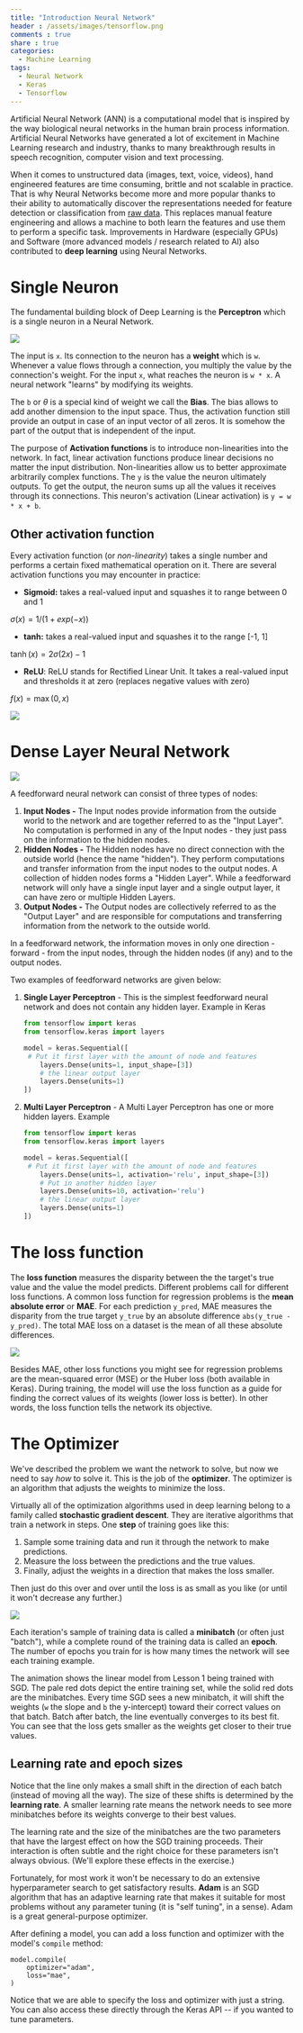```yaml
---
title: "Introduction Neural Network"
header : /assets/images/tensorflow.png
comments : true
share : true
categories:
  - Machine Learning
tags:
  - Neural Network
  - Keras
  - Tensorflow
---
```


Artificial Neural Network (ANN) is a computational model that is inspired by the way biological neural networks in the human brain process information. Artificial Neural Networks have generated a lot of excitement in Machine Learning research and industry, thanks to many breakthrough results in speech recognition, computer vision and text processing. 

When it comes to unstructured data (images, text, voice, videos), hand engineered features are time consuming, brittle and not scalable in practice. That is why Neural Networks become more and more popular thanks to their ability to automatically discover the representations needed for feature detection or classification from <u>raw data</u>. This replaces manual feature engineering and allows a machine to both learn the features and use them to perform a specific task. Improvements in Hardware (especially GPUs) and Software (more advanced models / research related to AI) also contributed to **deep learning** using Neural Networks.

# Single Neuron

The fundamental building block of Deep Learning is the **Perceptron** which is a single neuron in a Neural Network.

![](https://i.imgur.com/mfOlDR6.png)

The input is `x`. Its connection to the neuron has a **weight** which is `w`. Whenever a value flows through a connection, you multiply the value by the connection's weight. For the input `x`, what reaches the neuron is `w * x`. A neural network "learns" by modifying its weights.

The `b` or $\theta$ is a special kind of weight we call the **Bias**. The bias allows to add another dimension to the input space. Thus, the activation function still provide an output in case of an input vector of all zeros. It is somehow the part of the output that is independent of the input.

The purpose of **Activation functions** is to introduce non-linearities into the network. In fact, linear activation functions produce linear decisions no matter the input distribution. Non-linearities allow us to better approximate arbitrarily complex functions. The `y` is the value the neuron ultimately outputs. To get the output, the neuron sums up all the values it receives through its connections. This neuron's activation (Linear activation) is `y = w * x + b`.

 ## Other activation function

Every activation function (or *non-linearity*) takes a single number and performs a certain fixed mathematical operation on it. There are several activation functions you may encounter in practice:

- **Sigmoid:** takes a real-valued input and squashes it to range between 0 and 1

$σ(x) = 1 / (1 + exp(−x))$

- **tanh:** takes a real-valued input and squashes it to the range [-1, 1]

$\tanh(x) = 2σ(2x) − 1$

- **ReLU**: ReLU stands for Rectified Linear Unit. It takes a real-valued input and thresholds it at zero (replaces negative values with zero)

$f(x) = \max(0, x)$

![](https://ujwlkarn.files.wordpress.com/2016/08/screen-shot-2016-08-08-at-11-53-41-am.png)

# Dense Layer Neural Network

![](https://ujwlkarn.files.wordpress.com/2016/08/screen-shot-2016-08-09-at-4-19-50-am.png)

A feedforward neural network can consist of three types of nodes:

1. **Input Nodes -** The Input nodes provide information from the outside world to the network and are together referred to as the "Input Layer". No computation is performed in any of the Input nodes - they just pass on the information to the hidden nodes.
2. **Hidden Nodes -** The Hidden nodes have no direct connection with the outside world (hence the name "hidden"). They perform computations and transfer information from the input nodes to the output nodes. A collection of hidden nodes forms a "Hidden Layer". While a feedforward network will only have a single input layer and a single output layer, it can have zero or multiple Hidden Layers.
3. **Output Nodes -** The Output nodes are collectively referred to as the "Output Layer" and are responsible for computations and transferring information from the network to the outside world.

In a feedforward network, the information moves in only one direction - forward - from the input nodes, through the hidden nodes (if any) and to the output nodes.

Two examples of feedforward networks are given below:

1. **Single Layer Perceptron** - This is the simplest feedforward neural network and does not contain any hidden layer. Example in Keras

   ```python
   from tensorflow import keras
   from tensorflow.keras import layers
   
   model = keras.Sequential([
   	# Put it first layer with the amount of node and features
       layers.Dense(units=1, input_shape=[3])
       # the linear output layer 
       layers.Dense(units=1)
   ])
   ```

   

2. **Multi Layer Perceptron** - A Multi Layer Perceptron has one or more hidden layers. Example

   ```python
   from tensorflow import keras
   from tensorflow.keras import layers
   
   model = keras.Sequential([
   	# Put it first layer with the amount of node and features
       layers.Dense(units=1, activation='relu', input_shape=[3])
       # Put in another hidden layer
       layers.Dense(units=10, activation='relu')
       # the linear output layer 
       layers.Dense(units=1)
   ])
   ```

# The loss function

The **loss function** measures the disparity between the the target's true value and the value the model predicts. Different problems call for different loss functions. A common loss function for regression problems is the **mean absolute error** or **MAE**. For each prediction `y_pred`, MAE measures the disparity from the true target `y_true` by an absolute difference `abs(y_true - y_pred)`. The total MAE loss on a dataset is the mean of all these absolute differences.

![](https://i.imgur.com/VDcvkZN.png)

Besides MAE, other loss functions you might see for regression problems are the mean-squared error (MSE) or the Huber loss (both available in Keras). During training, the model will use the loss function as a guide for finding the correct values of its weights (lower loss is better). In other words, the loss function tells the network its objective.

# The Optimizer

We've described the problem we want the network to solve, but now we need to say *how* to solve it. This is the job of the **optimizer**. The optimizer is an algorithm that adjusts the weights to minimize the loss.

Virtually all of the optimization algorithms used in deep learning belong to a family called **stochastic gradient descent**. They are iterative algorithms that train a network in steps. One **step** of training goes like this:

1. Sample some training data and run it through the network to make predictions.
2. Measure the loss between the predictions and the true values.
3. Finally, adjust the weights in a direction that makes the loss smaller.

Then just do this over and over until the loss is as small as you like (or until it won't decrease any further.)

![](https://i.imgur.com/rFI1tIk.gif)

Each iteration's sample of training data is called a **minibatch** (or often just "batch"), while a complete round of the training data is called an **epoch**. The number of epochs you train for is how many times the network will see each training example.

The animation shows the linear model from Lesson 1 being trained with SGD. The pale red dots depict the entire training set, while the solid red dots are the minibatches. Every time SGD sees a new minibatch, it will shift the weights (`w` the slope and `b` the y-intercept) toward their correct values on that batch. Batch after batch, the line eventually converges to its best fit. You can see that the loss gets smaller as the weights get closer to their true values.

## Learning rate and epoch sizes

Notice that the line only makes a small shift in the direction of each batch (instead of moving all the way). The size of these shifts is determined by the **learning rate**. A smaller learning rate means the network needs to see more minibatches before its weights converge to their best values.

The learning rate and the size of the minibatches are the two parameters that have the largest effect on how the SGD training proceeds. Their interaction is often subtle and the right choice for these parameters isn't always obvious. (We'll explore these effects in the exercise.)

Fortunately, for most work it won't be necessary to do an extensive hyperparameter search to get satisfactory results. **Adam** is an SGD algorithm that has an adaptive learning rate that makes it suitable for most problems without any parameter tuning (it is "self tuning", in a sense). Adam is a great general-purpose optimizer.

After defining a model, you can add a loss function and optimizer with the model's `compile` method:

```
model.compile(
    optimizer="adam",
    loss="mae",
)
```

Notice that we are able to specify the loss and optimizer with just a string. You can also access these directly through the Keras API -- if you wanted to tune parameters.


